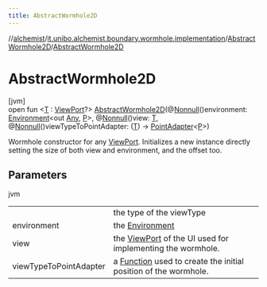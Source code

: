```yaml
---
title: AbstractWormhole2D
---
```

//[alchemist](../../../index.html)/[it.unibo.alchemist.boundary.wormhole.implementation](../index.html)/[AbstractWormhole2D](index.html)/[AbstractWormhole2D](-abstract-wormhole2-d.html)



# AbstractWormhole2D



[jvm]\
open fun <[T](-abstract-wormhole2-d.html) : [ViewPort](../../it.unibo.alchemist.boundary.wormhole.interfaces/-view-port/index.html)?> [AbstractWormhole2D](-abstract-wormhole2-d.html)(@[Nonnull](https://docs.oracle.com/javase/8/docs/api/javax/annotation/Nonnull.html)()environment: [Environment](../../it.unibo.alchemist.model.interfaces/-environment/index.html)<out [Any](https://kotlinlang.org/api/latest/jvm/stdlib/kotlin/-any/index.html), [P](../-point-adapter/index.html)>, @[Nonnull](https://docs.oracle.com/javase/8/docs/api/javax/annotation/Nonnull.html)()view: [T](-abstract-wormhole2-d.html), @[Nonnull](https://docs.oracle.com/javase/8/docs/api/javax/annotation/Nonnull.html)()viewTypeToPointAdapter: ([T](-abstract-wormhole2-d.html)) -> [PointAdapter](../-point-adapter/index.html)<[P](../-point-adapter/index.html)>)



Wormhole constructor for any [ViewPort](../../it.unibo.alchemist.boundary.wormhole.interfaces/-view-port/index.html). Initializes a new instance directly setting the size of both view and environment, and the offset too.



## Parameters


jvm

| | |
|---|---|
| <T> | the type of the viewType |
| environment | the [Environment](../../it.unibo.alchemist.model.interfaces/-environment/index.html) |
| view | the [ViewPort](../../it.unibo.alchemist.boundary.wormhole.interfaces/-view-port/index.html) of the UI used for implementing the wormhole. |
| viewTypeToPointAdapter | a [Function](https://docs.oracle.com/javase/8/docs/api/java/util/function/Function.html) used to create the initial position of the wormhole. |




